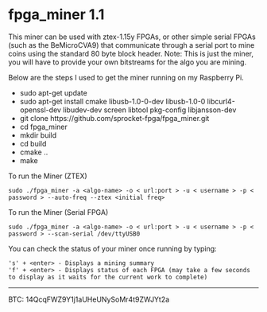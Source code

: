 # fpga_miner 1.1

This miner can be used with ztex-1.15y FPGAs, or other simple serial FPGAs (such as the BeMicroCVA9) that communicate through a serial port to mine coins using the standard 80 byte block header.  Note: This is just the miner, you will have to provide your own bitstreams for the algo you are mining.

Below are the steps I used to get the miner running on my Raspberry Pi.
<ul>
<li>sudo apt-get update</li>
<li>sudo apt-get install cmake libusb-1.0-0-dev libusb-1.0-0 libcurl4-openssl-dev libudev-dev screen libtool pkg-config libjansson-dev</li>
<li>git clone https://github.com/sprocket-fpga/fpga_miner.git</li>
<li>cd fpga_miner</li>
<li>mkdir build</li>
<li>cd build</li>
<li>cmake ..</li>
<li>make</li>
</ul>

To run the Miner (ZTEX)

    sudo ./fpga_miner -a <algo-name> -o < url:port > -u < username > -p < password > --auto-freq --ztex <initial freq>

To run the Miner (Serial FPGA)

    sudo ./fpga_miner -a <algo-name> -o < url:port > -u < username > -p < password > --scan-serial /dev/ttyUSB0
    
You can check the status of your miner once running by typing:

    's' + <enter> - Displays a mining summary
    'f' + <enter> - Displays status of each FPGA (may take a few seconds to display as it waits for the current work to complete)

________________________________________________________________________________________________

BTC: 14QcqFWZ9Y1j1aUHeUNySoMr4t9ZWJYt2a

